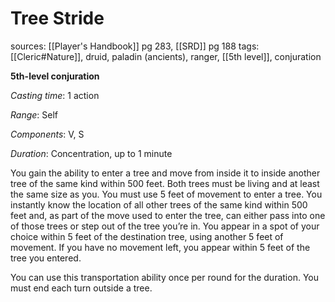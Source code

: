 # Tree Stride
sources: [[Player's Handbook]] pg 283, [[SRD]] pg 188
tags: [[Cleric#Nature]], druid, paladin (ancients), ranger, [[5th level]], conjuration

**5th-level conjuration**

*Casting time*: 1 action

*Range*: Self

*Components*: V, S

*Duration*: Concentration, up to 1 minute

You gain the ability to enter a tree and move from inside it to inside another tree of the same kind within 500 feet. Both trees must be living and at least the same size as you. You must use 5 feet of movement to enter a tree. You instantly know the location of all other trees of the same kind within 500 feet and, as part of the move used to enter the tree, can either pass into one of those trees or step out of the tree you’re in. You appear in a spot of your choice within 5 feet of the destination tree, using another 5 feet of movement. If you have no movement left, you appear within 5 feet of the tree you entered. 

You can use this transportation ability once per round for the duration. You must end each turn outside a tree.
